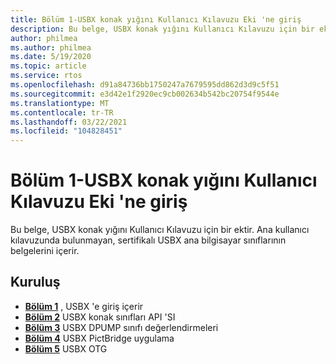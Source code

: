 ```yaml
---
title: Bölüm 1-USBX konak yığını Kullanıcı Kılavuzu Eki 'ne giriş
description: Bu belge, USBX konak yığını Kullanıcı Kılavuzu için bir ektir. Ana kullanıcı kılavuzunda bulunmayan, sertifikalı USBX ana bilgisayar sınıflarının belgelerini içerir.
author: philmea
ms.author: philmea
ms.date: 5/19/2020
ms.topic: article
ms.service: rtos
ms.openlocfilehash: d91a84736bb1750247a7679595dd862d3d9c5f51
ms.sourcegitcommit: e3d42e1f2920ec9cb002634b542bc20754f9544e
ms.translationtype: MT
ms.contentlocale: tr-TR
ms.lasthandoff: 03/22/2021
ms.locfileid: "104828451"
---
```

# <a name="chapter-1---introduction-to-the-usbx-host-stack-user-guide-supplement"></a>Bölüm 1-USBX konak yığını Kullanıcı Kılavuzu Eki 'ne giriş

Bu belge, USBX konak yığını Kullanıcı Kılavuzu için bir ektir. Ana kullanıcı kılavuzunda bulunmayan, sertifikalı USBX ana bilgisayar sınıflarının belgelerini içerir.

## <a name="organization"></a>Kuruluş

- [**Bölüm 1**](usbx-host-stack-supplemental-1.md) , USBX 'e giriş içerir
- [**Bölüm 2**](usbx-host-stack-supplemental-2.md) USBX konak sınıfları API 'SI
- [**Bölüm 3**](usbx-host-stack-supplemental-3.md) USBX DPUMP sınıfı değerlendirmeleri
- [**Bölüm 4**](usbx-host-stack-supplemental-4.md) USBX PictBridge uygulama
- [**Bölüm 5**](usbx-host-stack-supplemental-5.md) USBX OTG

